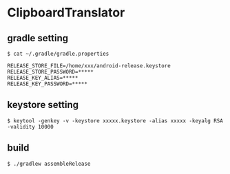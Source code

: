 # ClipboardTranslator

gradle setting
--------------

    $ cat ~/.gradle/gradle.properties

    RELEASE_STORE_FILE=/home/xxx/android-release.keystore
    RELEASE_STORE_PASSWORD=*****
    RELEASE_KEY_ALIAS=*****
    RELEASE_KEY_PASSWORD=*****

keystore setting
----------------

    $ keytool -genkey -v -keystore xxxxx.keystore -alias xxxxx -keyalg RSA -validity 10000

build
-----

    $ ./gradlew assembleRelease

